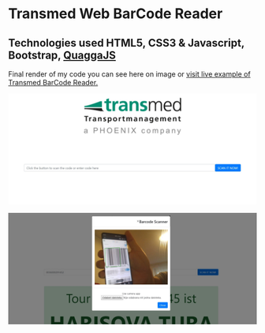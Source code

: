 # Transmed Web BarCode Reader

## Technologies used HTML5, CSS3 & Javascript, Bootstrap, [QuaggaJS](https://github.com/serratus/quaggaJS)



Final render of my code you can see here on image or [visit live example of Transmed BarCode Reader.](https://hamzic2019.github.io/transmed/)

![Transmed Web BarCode Reader](https://github.com/hamzic2019/transmed/blob/master/assets/transmed%20app.jpg?raw=true)


![Transmed Web BarCode Reader](https://github.com/hamzic2019/transmed/blob/master/assets/scanning%20barcode.jpg?raw=true)
